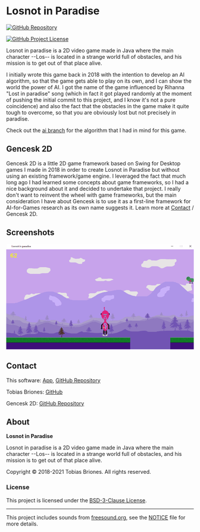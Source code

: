 # Losnot in Paradise

[![GitHub Repository](https://img.shields.io/static/v1?label=GITHUB&message=REPOSITORY&labelColor=555&color=0277bd&style=for-the-badge&logo=GITHUB)](https://github.com/TobiasBriones/losnot-in-paradise)

[![GitHub Project License](https://img.shields.io/github/license/tobiasbriones/losnot-in-paradise.svg?style=flat-square)](https://github.com/tobiasbriones/losnot-in-paradise/blob/main/LICENSE)

Losnot in paradise is a 2D video game made in Java where the main character --Los-- is located in a
strange world full of obstacles, and his mission is to get out of that place alive.

I initially wrote this game back in 2018 with the intention to develop an AI algorithm, so that the
game gets able to play on its own, and I can show the world the power of AI. I got the name of the
game influenced by Rihanna "Lost in paradise" song (which in fact it got played randomly at the
moment of pushing the initial commit to this project, and I know it's not a pure coincidence) and
also the fact that the obstacles in the game make it quite tough to overcome, so that you are
obviously lost but not precisely in paradise.

Check out the [ai branch](https://github.com/TobiasBriones/losnot-in-paradise/tree/ai) for the
algorithm that I had in mind for this game.

## Gencesk 2D

Gencesk 2D is a little 2D game framework based on Swing for Desktop games I made in 2018 in order to
create Losnot in Paradise but without using an existing framework/game engine. I leveraged the fact
that much long ago I had learned some concepts about game frameworks, so I had a nice background
about it and decided to undertake that project. I really don't want to reinvent the wheel with game
frameworks, but the main consideration I have about Gencesk is to use it as a first-line framework
for AI-for-Games research as its own name suggests it. Learn more at [Contact](#contact) / Gencesk
2D.

## Screenshots

[![Animated GIF](https://raw.githubusercontent.com/tobiasbriones/images/main/gencesk-2d/gencesk-2d-prototype-2018/lostnot-in-paradise-sample-1.gif)](https://github.com/tobiasbriones/images/tree/main/gencesk-2d)

## Contact

This software: [App](https://tobiasbriones.github.io/losnot-in-paradise),
[GitHub Repository](https://github.com/TobiasBriones/losnot-in-paradise)

Tobias Briones: [GitHub](https://github.com/tobiasbriones)

Gencesk 2D: [GitHub Repository](https://github.com/TobiasBriones/gencesk-2d)

## About

**Losnot in Paradise**

Losnot in paradise is a 2D video game made in Java where the main character --Los-- is located in a
strange world full of obstacles, and his mission is to get out of that place alive.

Copyright © 2018-2021 Tobias Briones. All rights reserved.

### License

This project is licensed under the [BSD-3-Clause License](LICENSE).

---

This project includes sounds from [freesound.org](https://freesound.org/), see the
[NOTICE](NOTICE) file for more details. 

